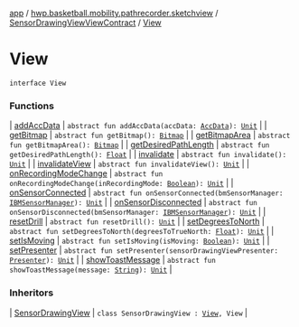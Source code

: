 [app](../../../index.md) / [hwp.basketball.mobility.pathrecorder.sketchview](../../index.md) / [SensorDrawingViewViewContract](../index.md) / [View](.)

# View

`interface View`

### Functions

| [addAccData](add-acc-data.md) | `abstract fun addAccData(accData: `[`AccData`](../../../hwp.basketball.mobility.device.sensor/-b-m-sensor-manager/-acc-data/index.md)`): `[`Unit`](https://kotlinlang.org/api/latest/jvm/stdlib/kotlin/-unit/index.html) |
| [getBitmap](get-bitmap.md) | `abstract fun getBitmap(): `[`Bitmap`](https://developer.android.com/reference/android/graphics/Bitmap.html) |
| [getBitmapArea](get-bitmap-area.md) | `abstract fun getBitmapArea(): `[`Bitmap`](https://developer.android.com/reference/android/graphics/Bitmap.html) |
| [getDesiredPathLength](get-desired-path-length.md) | `abstract fun getDesiredPathLength(): `[`Float`](https://kotlinlang.org/api/latest/jvm/stdlib/kotlin/-float/index.html) |
| [invalidate](invalidate.md) | `abstract fun invalidate(): `[`Unit`](https://kotlinlang.org/api/latest/jvm/stdlib/kotlin/-unit/index.html) |
| [invalidateView](invalidate-view.md) | `abstract fun invalidateView(): `[`Unit`](https://kotlinlang.org/api/latest/jvm/stdlib/kotlin/-unit/index.html) |
| [onRecordingModeChange](on-recording-mode-change.md) | `abstract fun onRecordingModeChange(inRecordingMode: `[`Boolean`](https://kotlinlang.org/api/latest/jvm/stdlib/kotlin/-boolean/index.html)`): `[`Unit`](https://kotlinlang.org/api/latest/jvm/stdlib/kotlin/-unit/index.html) |
| [onSensorConnected](on-sensor-connected.md) | `abstract fun onSensorConnected(bmSensorManager: `[`IBMSensorManager`](../../../hwp.basketball.mobility.device.sensor/-i-b-m-sensor-manager/index.md)`): `[`Unit`](https://kotlinlang.org/api/latest/jvm/stdlib/kotlin/-unit/index.html) |
| [onSensorDisconnected](on-sensor-disconnected.md) | `abstract fun onSensorDisconnected(bmSensorManager: `[`IBMSensorManager`](../../../hwp.basketball.mobility.device.sensor/-i-b-m-sensor-manager/index.md)`): `[`Unit`](https://kotlinlang.org/api/latest/jvm/stdlib/kotlin/-unit/index.html) |
| [resetDrill](reset-drill.md) | `abstract fun resetDrill(): `[`Unit`](https://kotlinlang.org/api/latest/jvm/stdlib/kotlin/-unit/index.html) |
| [setDegreesToNorth](set-degrees-to-north.md) | `abstract fun setDegreesToNorth(degreesToTrueNorth: `[`Float`](https://kotlinlang.org/api/latest/jvm/stdlib/kotlin/-float/index.html)`): `[`Unit`](https://kotlinlang.org/api/latest/jvm/stdlib/kotlin/-unit/index.html) |
| [setIsMoving](set-is-moving.md) | `abstract fun setIsMoving(isMoving: `[`Boolean`](https://kotlinlang.org/api/latest/jvm/stdlib/kotlin/-boolean/index.html)`): `[`Unit`](https://kotlinlang.org/api/latest/jvm/stdlib/kotlin/-unit/index.html) |
| [setPresenter](set-presenter.md) | `abstract fun setPresenter(sensorDrawingViewPresenter: `[`Presenter`](../-presenter/index.md)`): `[`Unit`](https://kotlinlang.org/api/latest/jvm/stdlib/kotlin/-unit/index.html) |
| [showToastMessage](show-toast-message.md) | `abstract fun showToastMessage(message: `[`String`](https://kotlinlang.org/api/latest/jvm/stdlib/kotlin/-string/index.html)`): `[`Unit`](https://kotlinlang.org/api/latest/jvm/stdlib/kotlin/-unit/index.html) |

### Inheritors

| [SensorDrawingView](../../-sensor-drawing-view/index.md) | `class SensorDrawingView : `[`View`](https://developer.android.com/reference/android/view/View.html)`, View` |

